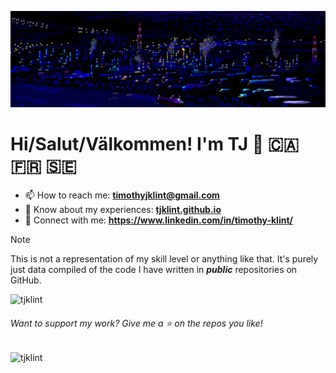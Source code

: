 ![](banner2.gif)
# Hi/Salut/Välkommen! I'm TJ 👋 🇨🇦 🇫🇷 🇸🇪

<!--I'm currently in my 3rd (& final 🥳) year at John Abbott College studying Computer Science. My interests lie heavily in ethical hacking, the link between finance & technology, accessibility, and real-world use cases for ML/AI.-->

- 📫 How to reach me: **timothyjklint@gmail.com**
- 📄 Know about my experiences: **[tjklint.github.io](tjklint.github.io)**
- 🤝 Connect with me: **https://www.linkedin.com/in/timothy-klint/**

> [!NOTE]
> This is not a representation of my skill level or anything like that. It's purely just data compiled of the code I have written in <i><b>public</b></i> repositories on GitHub.

<!--<p align="left">-->
  <!-- <img height="240em" src="https://github-readme-stats.vercel.app/api/top-langs/?username=tjklint&layout=compact&theme=tokyonight&langs_count=20&exclude_repo=CapitalCoach" alt="tjklint" /> -->
  <img height="240em" src="https://github-readme-stats.vercel.app/api?username=tjklint&show_icons=true&locale=en&theme=tokyonight" alt="tjklint" />
<!--</p>-->

<h6>Want to support my work? Give me a ⭐ on the repos you like!</h6>

<p align="left"> <img src="https://komarev.com/ghpvc/?username=tjklint&label=Profile%20views&color=0e75b6&style=for-the-badge" alt="tjklint" />  </p>

<!-- This is a super secret comment, if you found it... Have a good day :p -->
